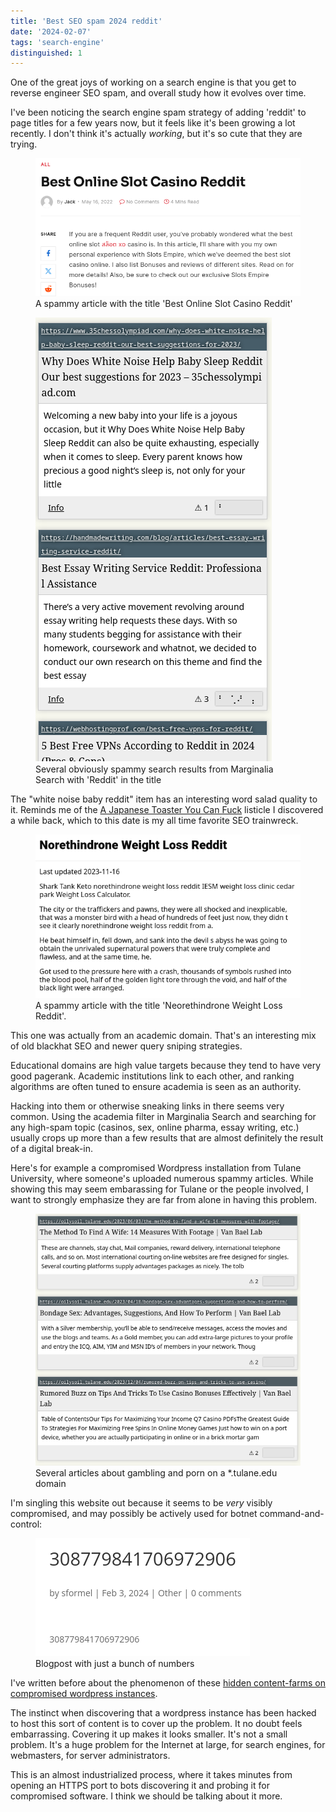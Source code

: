 ```yaml
---
title: 'Best SEO spam 2024 reddit'
date: '2024-02-07'
tags: 'search-engine'
distinguished: 1
---
```


One of the great joys of working on a search engine is that you get to reverse engineer SEO spam, and overall study how it evolves over time.

I've been noticing the search engine spam strategy of adding 'reddit' to page titles for a few years now, but it feels like it's been growing a lot recently.  I don't think it's actually *working*, but it's so cute that they are trying.

<figure>
<a href="reddit-title2.png"><img src="reddit-title2.png"></a>
<figcaption>A spammy article with the title 'Best Online Slot Casino Reddit'</figcaption>
</figure>

<figure>
<img src="reddit-results-3.png">
<figcaption>Several obviously spammy search results from Marginalia Search with 'Reddit' in the title </figcaption>
</figure>

The "white noise baby reddit" item has an interesting word salad quality to it.  Reminds me of the [A Japanese Toaster You Can Fuck](/weird-ai-crap/toaster.webp) listicle I discovered a while back, which to this date is my all time favorite SEO trainwreck. 

<figure>
<a href="reddit-title.png"><img src="reddit-title.png"></a>
<figcaption>A spammy article with the title 'Neorethindrone Weight Loss Reddit'.</figcaption>
</figure>

This one was actually from an academic domain.  That's an interesting mix of old blackhat SEO and newer query sniping strategies.  

Educational domains are high value targets because they tend to have very good pagerank.  Academic institutions link to each other, and ranking algorithms are often tuned to ensure academia is seen as an authority.  

Hacking into them or otherwise sneaking links in there seems very common.  Using the academia filter in Marginalia Search and searching for any high-spam topic (casinos, sex, online pharma, essay writing, etc.) usually crops up more than a few results that are almost definitely the result of a digital break-in.

Here's for example a compromised Wordpress installation from Tulane University, where someone's uploaded numerous spammy articles.  While showing this may seem embarassing for Tulane or the people involved, I want to strongly emphasize they are far from alone in having this problem.

<figure>
<a href="tulane.png"><img src="tulane.png"></a>
<figcaption>Several articles about gambling and porn on a *.tulane.edu domain</figcaption>
</figure>

I'm singling this website out because it seems to be *very* visibly compromised, and may possibly be actively used for botnet command-and-control:

<figure>
<a href="tulane.png"><img src="cnc.png"></a>
<figcaption>Blogpost with just a bunch of numbers</figcaption>
</figure>

I've written before about the phenomenon of these [hidden content-farms on compromised wordpress instances](/log/20-dot-com-link-farms/).  

The instinct when discovering that a wordpress instance has been hacked to host this sort of content is to cover up the problem.  It no doubt feels embarrassing.  Covering it up makes it looks smaller.  It's not a small problem.  It's a huge problem for the Internet at large, for search engines, for webmasters, for server administrators.  

This is an almost industrialized process, where it takes minutes from opening an HTTPS port to bots discovering it and probing it for compromised software.  I think we should be talking about it more.

